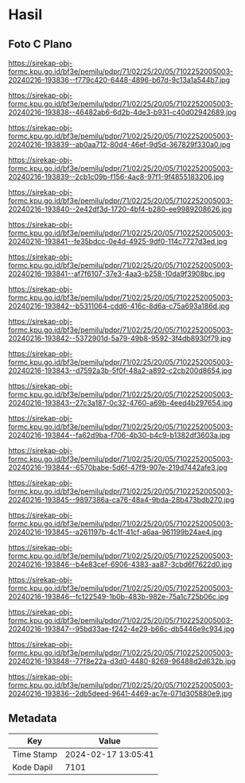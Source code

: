 # Hasil

## Foto C Plano

https://sirekap-obj-formc.kpu.go.id/bf3e/pemilu/pdpr/71/02/25/20/05/7102252005003-20240216-193836--f779c420-6448-4896-b67d-9c13a1a544b7.jpg

https://sirekap-obj-formc.kpu.go.id/bf3e/pemilu/pdpr/71/02/25/20/05/7102252005003-20240216-193838--46482ab6-6d2b-4de3-b931-c40d02942689.jpg

https://sirekap-obj-formc.kpu.go.id/bf3e/pemilu/pdpr/71/02/25/20/05/7102252005003-20240216-193839--ab0aa712-80d4-46ef-9d5d-367829f330a0.jpg

https://sirekap-obj-formc.kpu.go.id/bf3e/pemilu/pdpr/71/02/25/20/05/7102252005003-20240216-193839--2cb1c09b-f156-4ac8-97f1-9f4855183206.jpg

https://sirekap-obj-formc.kpu.go.id/bf3e/pemilu/pdpr/71/02/25/20/05/7102252005003-20240216-193840--2e42df3d-1720-4bf4-b280-ee9989208626.jpg

https://sirekap-obj-formc.kpu.go.id/bf3e/pemilu/pdpr/71/02/25/20/05/7102252005003-20240216-193841--fe35bdcc-0e4d-4925-9df0-114c7727d3ed.jpg

https://sirekap-obj-formc.kpu.go.id/bf3e/pemilu/pdpr/71/02/25/20/05/7102252005003-20240216-193841--af7f6107-37e3-4aa3-b258-10da9f3908bc.jpg

https://sirekap-obj-formc.kpu.go.id/bf3e/pemilu/pdpr/71/02/25/20/05/7102252005003-20240216-193842--b5311064-cdd6-416c-8d6a-c75a693a186d.jpg

https://sirekap-obj-formc.kpu.go.id/bf3e/pemilu/pdpr/71/02/25/20/05/7102252005003-20240216-193842--5372901d-5a79-49b8-9592-3f4db8930f79.jpg

https://sirekap-obj-formc.kpu.go.id/bf3e/pemilu/pdpr/71/02/25/20/05/7102252005003-20240216-193843--d7592a3b-5f0f-48a2-a892-c2cb200d8654.jpg

https://sirekap-obj-formc.kpu.go.id/bf3e/pemilu/pdpr/71/02/25/20/05/7102252005003-20240216-193843--27c3a187-0c32-4760-a69b-4eed4b297654.jpg

https://sirekap-obj-formc.kpu.go.id/bf3e/pemilu/pdpr/71/02/25/20/05/7102252005003-20240216-193844--fa62d9ba-f706-4b30-b4c9-b1382df3603a.jpg

https://sirekap-obj-formc.kpu.go.id/bf3e/pemilu/pdpr/71/02/25/20/05/7102252005003-20240216-193844--6570babe-5d6f-47f9-907e-219d7442afe3.jpg

https://sirekap-obj-formc.kpu.go.id/bf3e/pemilu/pdpr/71/02/25/20/05/7102252005003-20240216-193845--9897386a-ca76-48a4-9bda-28b473bdb270.jpg

https://sirekap-obj-formc.kpu.go.id/bf3e/pemilu/pdpr/71/02/25/20/05/7102252005003-20240216-193845--a261197b-4c1f-41cf-a6aa-961199b24ae4.jpg

https://sirekap-obj-formc.kpu.go.id/bf3e/pemilu/pdpr/71/02/25/20/05/7102252005003-20240216-193846--b4e83cef-6906-4383-aa87-3cbd6f7622d0.jpg

https://sirekap-obj-formc.kpu.go.id/bf3e/pemilu/pdpr/71/02/25/20/05/7102252005003-20240216-193846--fc122549-1b0b-483b-982e-75a1c725b06c.jpg

https://sirekap-obj-formc.kpu.go.id/bf3e/pemilu/pdpr/71/02/25/20/05/7102252005003-20240216-193847--95bd33ae-f242-4e29-b66c-db5446e9c934.jpg

https://sirekap-obj-formc.kpu.go.id/bf3e/pemilu/pdpr/71/02/25/20/05/7102252005003-20240216-193848--77f8e22a-d3d0-4480-8269-96488d2d632b.jpg

https://sirekap-obj-formc.kpu.go.id/bf3e/pemilu/pdpr/71/02/25/20/05/7102252005003-20240216-193836--2db5deed-9641-4469-ac7e-071d305880e9.jpg


## Metadata

| Key        | Value               |
| ---------- | ------------------- |
| Time Stamp | 2024-02-17 13:05:41 |
| Kode Dapil | 7101                |



